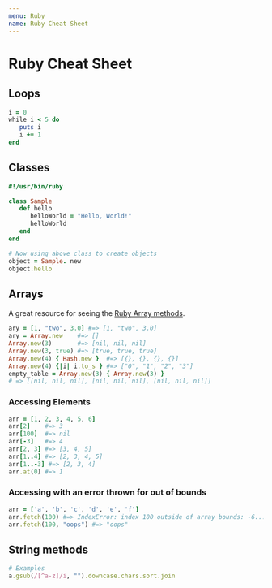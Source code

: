 ```yaml
---
menu: Ruby
name: Ruby Cheat Sheet
---
```


# Ruby Cheat Sheet

## Loops

```ruby
i = 0
while i < 5 do
   puts i
   i += 1
end
```

## Classes

```ruby
#!/usr/bin/ruby

class Sample
   def hello
      helloWorld = "Hello, World!"
      helloWorld
   end
end

# Now using above class to create objects
object = Sample. new
object.hello
```

## Arrays

A great resource for seeing the [Ruby Array methods](https://ruby-doc.org/core-2.5.0/Array.html).

```ruby
ary = [1, "two", 3.0] #=> [1, "two", 3.0]
ary = Array.new    #=> []
Array.new(3)       #=> [nil, nil, nil]
Array.new(3, true) #=> [true, true, true]
Array.new(4) { Hash.new }  #=> [{}, {}, {}, {}]
Array.new(4) {|i| i.to_s } #=> ["0", "1", "2", "3"]
empty_table = Array.new(3) { Array.new(3) }
# => [[nil, nil, nil], [nil, nil, nil], [nil, nil, nil]]
```

### Accessing Elements

```ruby
arr = [1, 2, 3, 4, 5, 6]
arr[2]    #=> 3
arr[100]  #=> nil
arr[-3]   #=> 4
arr[2, 3] #=> [3, 4, 5]
arr[1..4] #=> [2, 3, 4, 5]
arr[1..-3] #=> [2, 3, 4]
arr.at(0) #=> 1
```

### Accessing with an error thrown for out of bounds

```ruby
arr = ['a', 'b', 'c', 'd', 'e', 'f']
arr.fetch(100) #=> IndexError: index 100 outside of array bounds: -6...6
arr.fetch(100, "oops") #=> "oops"
```

## String methods

```ruby
# Examples
a.gsub(/[^a-z]/i, "").downcase.chars.sort.join
```
